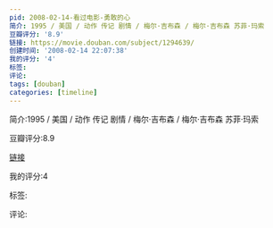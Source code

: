 ```yaml
---
pid: 2008-02-14-看过电影-勇敢的心
简介: 1995 / 美国 / 动作 传记 剧情 / 梅尔·吉布森 / 梅尔·吉布森 苏菲·玛索
豆瓣评分: '8.9'
链接: https://movie.douban.com/subject/1294639/
创建时间: '2008-02-14 22:07:38'
我的评分: '4'
标签:
评论:
tags: [douban]
categories: [timeline]
---
```

简介:1995 / 美国 / 动作 传记 剧情 / 梅尔·吉布森 / 梅尔·吉布森 苏菲·玛索

豆瓣评分:8.9

[链接](https://movie.douban.com/subject/1294639/)

我的评分:4

标签:

评论:

